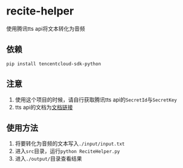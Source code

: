 # recite-helper

使用腾讯tts api将文本转化为音频

## 依赖

```
pip install tencentcloud-sdk-python
```

## 注意

1. 使用这个项目的时候，请自行获取腾讯tts api的`SecretId`与`SecretKey`
2. tts api的文档为[文档链接](https://cloud.tencent.com/document/product/1073)

## 使用方法

1. 将要转化为音频的文本写入`./input/input.txt`
2. 进入`src`目录，运行`python ReciteHelper.py`
3. 进入`./output/`目录查看结果
